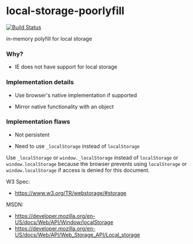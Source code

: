 # local-storage-poorlyfill

[![Build Status](https://travis-ci.org/patkub/local-storage-poorlyfill.svg?branch=master)](https://travis-ci.org/patkub/local-storage-poorlyfill)

in-memory polyfill for local storage

### Why?

- IE does not have support for local storage

### Implementation details

- Use browser's native implementation if supported

- Mirror native functionality with an object

### Implementation flaws

- Not persistent

- Need to use `_localStorage` instead of `localStorage`

Use `_localStorage` or `window._localStorage` instead of `localStorage` or `window.localStorage` because the browser prevents using `localStorage` or `window.localStorage` if access is denied for this document.

W3 Spec:
- https://www.w3.org/TR/webstorage/#storage

MSDN:
- https://developer.mozilla.org/en-US/docs/Web/API/Window/localStorage
- https://developer.mozilla.org/en-US/docs/Web/API/Web_Storage_API/Local_storage

